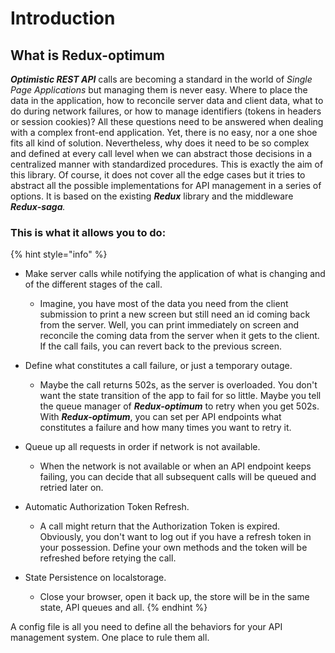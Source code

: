 # Introduction

## What is Redux-optimum



_**Optimistic REST API**_ calls are becoming a standard in the world of _Single Page Applications_ but managing them is never easy. Where to place the data in the application, how to reconcile server data and client data, what to do during network failures, or how to manage identifiers \(tokens in headers or session cookies\)? All these questions need to be answered when dealing with a complex front-end application. Yet, there is no easy, nor a one shoe fits all kind of solution. Nevertheless, why does it need to be so complex and defined at every call level when we can abstract those decisions in a centralized manner with standardized procedures. This is exactly the aim of this library. Of course, it does not cover all the edge cases but it tries to abstract all the possible implementations for API management in a series of options. It is based on the existing _**Redux**_ library and the middleware _**Redux-saga**._

### This is what it allows you to do:

{% hint style="info" %}
* Make server calls while notifying the application of what is changing and of the different stages of the call.

  * Imagine, you have most of the data you need from the client submission to print a new screen but still need an id coming back from the server. Well, you can print immediately on screen and reconcile the coming data from the server when it gets to the client. If the call fails, you can revert back to the previous screen.

* Define what constitutes a call failure, or just a temporary outage.

  * Maybe the call returns 502s, as the server is overloaded. You don't want the state transition of the app to fail for so little. Maybe you tell the queue manager of _**Redux-optimum**_ to retry when you get 502s. With _**Redux-optimum**_, you can set per API endpoints what constitutes a failure and how many times you want to retry it.

* Queue up all requests in order if network is not available.

  * When the network is not available or when an API endpoint keeps failing, you can decide that all subsequent calls will be queued and retried later on.

* Automatic Authorization Token Refresh.

  * A call might return that the Authorization Token is expired. Obviously, you don't want to log out if you have a refresh token in your possession. Define your own methods and the token will be refreshed before retying the call.

* State Persistence on localstorage.
  * Close your browser, open it back up, the store will be in the same state, API queues and all.
{% endhint %}

A config file is all you need to define all the behaviors for your API management system. One place to rule them all.

